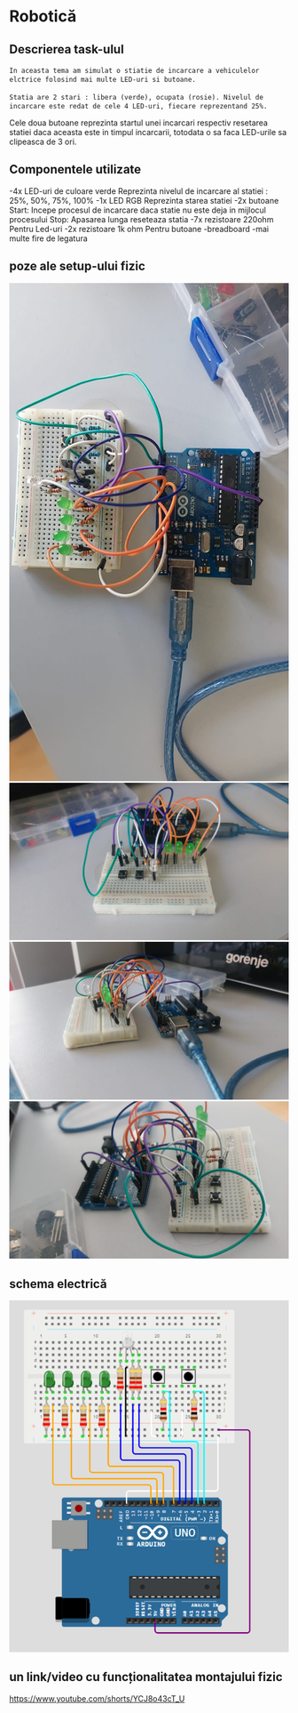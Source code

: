 
# Robotică

## Descrierea task-ulul
    In aceasta tema am simulat o stiatie de incarcare a vehiculelor elctrice folosind mai multe LED-uri si butoane.

    Statia are 2 stari : libera (verde), ocupata (rosie). Nivelul de incarcare este redat de cele 4 LED-uri, fiecare reprezentand 25%.
Cele doua butoane reprezinta startul unei incarcari respectiv resetarea statiei daca aceasta este in timpul incarcarii, totodata o sa faca LED-urile sa clipeasca de 3 ori.

## Componentele utilizate

-4x LED-uri de culoare verde
    Reprezinta nivelul de incarcare al statiei : 25%, 50%, 75%, 100%
-1x LED RGB
    Reprezinta starea statiei
-2x butoane
    Start: Incepe procesul de incarcare daca statie nu este deja in mijlocul procesului
    Stop: Apasarea lunga reseteaza statia
-7x rezistoare 220ohm
    Pentru Led-uri 
-2x rezistoare 1k ohm
    Pentru butoane
-breadboard
-mai multe fire de legatura

## poze ale setup-ului fizic
![IMG1](imagini/imag1.png)
![IMG2](imagini/imag2.png)
![IMG3](imagini/imag3.png)
![IMG4](imagini/imag4.png)

## schema electrică
![IMG5](imagini/imag5.png)

## un link/video cu funcționalitatea montajului fizic

https://www.youtube.com/shorts/YCJ8o43cT_U

